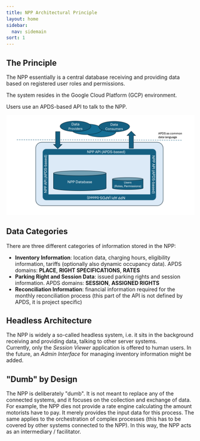 ```yaml
---
title: NPP Architectural Principle 
layout: home
sidebar:
  nav: sidemain
sort: 1
---
```


## The Principle 
The NPP essentially is a central database receiving and providing data based on registered user roles and permissions.  

The system resides in the Google Cloud Platform (GCP) environment.  

Users use an APDS-based API to talk to the NPP.  

![NPP Principle](assets/images/intro/principle.png)


## Data Categories
There are three different categories of information stored in the NPP:
* __Inventory Information__: location data, charging hours, eligibility information, tariffs (optionally also dynamic occupancy data). APDS domains: __PLACE__, __RIGHT SPECIFICATIONS__, __RATES__
* __Parking Right and Session Data__: issued parking rights and session information. APDS domains: __SESSION__, __ASSIGNED RIGHTS__
* __Reconciliation Information__: financial information required for the monthly reconciliation process (this part of the API is not defined by APDS, it is project specific)

## Headless Architecture
The NPP is widely a so-called headless system, i.e. it sits in the background receiving and providing data, talking to other server systems.  
Currently, only the _Session Viewer_ application is offered to human users. In the future, an _Admin Interface_ for managing inventory information might be added.

## "Dumb" by Design 
The NPP is deliberately "dumb". It is not meant to replace any of the connected systems, and it focuses on the collection and exchange of data. For example, the NPP dies not provide a rate engine calculating the amount motorists have to pay. It merely provides the input data for this process. The same applies to the orchestration of complex processes (this has to be covered by other systems connected to the NPP). In this way, the NPP acts as an intermediary / facilitator.


 

